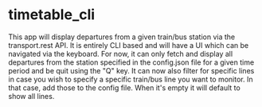 # timetable_cli

This app will display departures from a given train/bus station via the transport.rest API. It is entirely CLI based and will
have a UI which can be navigated via the keyboard. For now, it can only fetch and display all departures from the station specified in
the config.json file for a given time period and be quit using the "Q" key. It can now also filter for specific lines in case you wish to specify a specific train/bus line you want to monitor. In that case, add those to the config file. When it's empty it will default to show all lines.